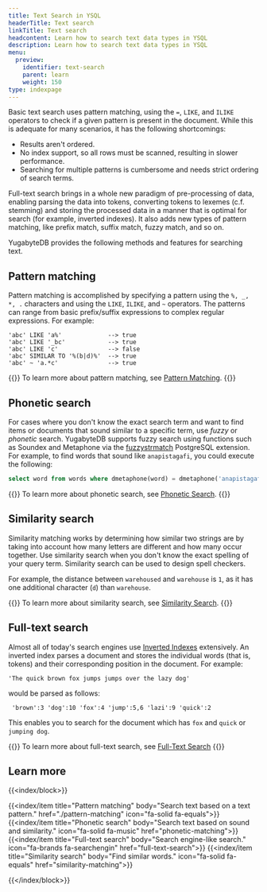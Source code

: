 ```yaml
---
title: Text Search in YSQL
headerTitle: Text search
linkTitle: Text search
headcontent: Learn how to search text data types in YSQL
description: Learn how to search text data types in YSQL
menu:
  preview:
    identifier: text-search
    parent: learn
    weight: 150
type: indexpage
---
```


Basic text search uses pattern matching, using the `=`, `LIKE`, and `ILIKE` operators to check if a given pattern is present in the document. While this is adequate for many scenarios, it has the following shortcomings:

- Results aren't ordered.
- No index support, so all rows must be scanned, resulting in slower performance.
- Searching for multiple patterns is cumbersome and needs strict ordering of search terms.

Full-text search brings in a whole new paradigm of pre-processing of data, enabling parsing the data into tokens, converting tokens to lexemes (c.f. stemming) and storing the processed data in a manner that is optimal for search (for example, inverted indexes). It also adds new types of pattern matching, like prefix match, suffix match, fuzzy match, and so on.

YugabyteDB provides the following methods and features for searching text.

## Pattern matching

Pattern matching is accomplished by specifying a pattern using the `%, _, *, .` characters and using the `LIKE`, `ILIKE`, and `~` operators. The patterns can range from basic prefix/suffix expressions to complex regular expressions. For example:

```sql{class=nocopy}
'abc' LIKE 'a%'             --> true
'abc' LIKE '_bc'            --> true
'abc' LIKE 'c'              --> false
'abc' SIMILAR TO '%(b|d)%'  --> true
'abc' ~ 'a.*c'              --> true
```

{{<tip>}}
To learn more about pattern matching, see [Pattern Matching](./pattern-matching).
{{</tip>}}

## Phonetic search

For cases where you don't know the exact search term and want to find items or documents that sound similar to a specific term, use _fuzzy_ or _phonetic_ search. YugabyteDB supports fuzzy search using functions such as Soundex and Metaphone via the [fuzzystrmatch](https://www.postgresql.org/docs/11/fuzzystrmatch.html) PostgreSQL extension. For example, to find words that sound like `anapistagafi`, you could execute the following:

```sql
select word from words where dmetaphone(word) = dmetaphone('anapistagafi') limit 5;
```

{{<tip>}}
To learn more about phonetic search, see [Phonetic Search](./phonetic-matching).
{{</tip>}}

## Similarity search

Similarity matching works by determining how similar two strings are by taking into account how many letters are different and how many occur together. Use similarity search when you don't know the exact spelling of your query term. Similarity search can be used to design spell checkers.

For example, the distance between `warehoused` and `warehouse` is `1`, as it has one additional character (`d`) than `warehouse`.

{{<tip>}}
To learn more about similarity search, see [Similarity Search](./similarity-matching).
{{</tip>}}

## Full-text search

Almost all of today's search engines use [Inverted Indexes](https://en.wikipedia.org/wiki/Inverted_index) extensively. An inverted index parses a document and stores the individual words (that is, tokens) and their corresponding position in the document. For example:

```sql{class=nocopy}
'The quick brown fox jumps jumps over the lazy dog'
```

would be parsed as follows:

```sql{class=nocopy}
 'brown':3 'dog':10 'fox':4 'jump':5,6 'lazi':9 'quick':2
```

This enables you to search for the document which has `fox` and `quick` or `jumping dog`.

{{<tip>}}
To learn more about full-text search, see [Full-Text Search](./full-text-search)
{{</tip>}}

## Learn more

{{<index/block>}}

{{<index/item
    title="Pattern matching"
    body="Search text based on a text pattern."
    href="./pattern-matching"
    icon="fa-solid fa-equals">}}
{{<index/item
    title="Phonetic search"
    body="Search text based on sound and similarity."
    icon="fa-solid fa-music"
    href="phonetic-matching">}}
{{<index/item
    title="Full-text search"
    body="Search engine-like search."
    icon="fa-brands fa-searchengin"
    href="full-text-search">}}
{{<index/item
    title="Similarity search"
    body="Find similar words."
    icon="fa-solid fa-equals"
    href="similarity-matching">}}

{{</index/block>}}
